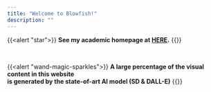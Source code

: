 ```yaml
---
title: "Welcome to Blowfish!"
description: ""
---
```

<!--make this elemet show on the left-->

{{<alert "star">}}
**See my academic homepage at [HERE](/academica).**
{{</alert>}}

<br/>

{{<alert "wand-magic-sparkles">}}
**A large percentage of the visual content in this website<br/> is generated by the state-of-art AI model (SD & DALL-E)**
{{</alert>}}


